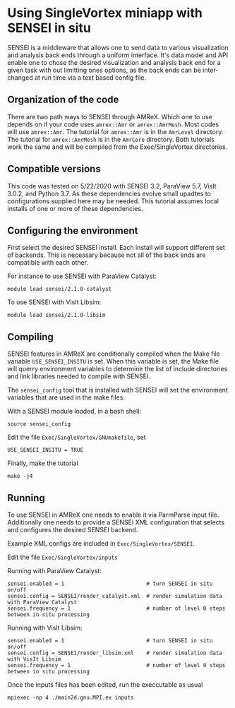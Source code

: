 # Using SingleVortex miniapp with SENSEI in situ #
SENSEI is a middleware that allows one to send data to various visualization and
analysis back ends through a uniform interface. It's data model and API enable
one to chose the desired visualization and analysis back end for a given task
with out limitting ones options, as the back ends can be inter-changed at run
time via a text based config file.

## Organization of the code ##
There are two path ways to SENSEI through AMReX. Which one to use depends on
if your code uses `amrex::Amr` or `amrex::AmrMesh`. Most codes will use `amrex::Amr`.
The tutorial for `amrex::Amr` is in the `AmrLevel` directory. The tutorial for
`amrex::AmrMesh` is in the `AmrCore` directory. Both tutorials work the same and
will be compiled from the Exec/SingleVortex directories.

## Compatible versions ##
This code was tested on 5/22/2020 with SENSEI 3.2, ParaView 5.7, VisIt 3.0.2,
and Python 3.7. As these dependencies evolve small upadtes to configurations
supplied here may be needed. This tutorial assumes local installs of one or
more of these dependencies.

## Configuring the environment ##
First select the desired SENSEI install. Each install will support different set of
backends. This is necessary because not all of the back ends are compatible with
each other.

For instance to use SENSEI with ParaView Catalyst:
```
module load sensei/2.1.0-catalyst
```

To use SENSEI with VisIt Libsim:
```
module load sensei/2.1.0-libsim
```

## Compiling ##
SENSEI features in AMReX are conditionally compiled when the Make file variable
`USE_SENSEI_INSITU` is set. When this variable is set, the Make file will querry
environment variables to determine the list of include directories and link
libraries needed to compile with SENSEI.

The `sensei_config` tool that is installed with SENSEI  will set the environment
variables that are used in the make files.

With a SENSEI module loaded, in a bash shell:
```
source sensei_config
```

Edit the file `Exec/SingleVortex/GNUmakefile`, set
```
USE_SENSEI_INSITU = TRUE
```

Finally, make the tutorial
```
make -j4
```

## Running ##
To use SENSEI in AMReX one needs to enable it via ParmParse input file.
Additionally one needs to provide a SENSEI XML configuration that selects
and configures the desired SENSEI backend.

Example XML configs are included in `Exec/SingleVortex/SENSEI`.

Edit the file `Exec/SingleVortex/inputs`

Running with ParaView Catalyst:
```
sensei.enabled = 1                          # turn SENSEI in situ on/off
sensei.config = SENSEI/render_catalyst.xml  # render simulation data with ParaView Catalyst
sensei.frequency = 1                        # number of level 0 steps between in situ processing
```

Running with VisIt Libsim:
```
sensei.enabled = 1                          # turn SENSEI in situ on/off
sensei.config = SENSEI/render_libsim.xml    # render simulation data with VisIt Libsim
sensei.frequency = 1                        # number of level 0 steps between in situ processing
```

Once the inputs files has been edited, run the execcutable as usual
```
mpiexec -np 4 ./main2d.gnu.MPI.ex inputs
```
